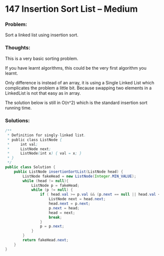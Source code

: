 # 147 Insertion Sort List – Medium

### Problem:

Sort a linked list using insertion sort.

### Thoughts:

This is a very basic sorting problem.

If you have learnt algorithms, this could be the very first algorithm you learnt.

Only difference is instead of an array, it is using a Single Linked List which complicates the problem a little bit. Because swapping two elements in a LinkedList is not that easy as in array.

The solution below is still in O\(n^2\) which is the standard insertion sort running time.

### Solutions:

```java
/**
 * Definition for singly-linked list.
 * public class ListNode {
 *     int val;
 *     ListNode next;
 *     ListNode(int x) { val = x; }
 * }
 */
public class Solution {
    public ListNode insertionSortList(ListNode head) {
        ListNode fakeHead = new ListNode(Integer.MIN_VALUE);
        while (head != null){
            ListNode p = fakeHead;
            while (p != null) {
                if ( head.val >= p.val && (p.next == null || head.val <= p.next.val)) {
                    ListNode next = head.next;
                    head.next = p.next;
                    p.next = head;
                    head = next;
                    break;
                }
                p = p.next;
            }
        }
        return fakeHead.next;
    }
}
```



